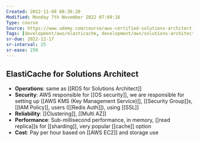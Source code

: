 ```yaml
---
Created: 2022-11-08 08:36:20
Modified: Monday 7th November 2022 07:09:16
Type: course
Source: https://www.udemy.com/course/aws-certified-solutions-architect-associate-saa-c01/?xref=E0Aed11STH4LPUQvCz0GJFABTmM=
Tags: [development/aws/elasticache, development/aws/solutions-architect, development/database, review]
sr-due: 2022-12-17
sr-interval: 25
sr-ease: 250
---
```


## ElastiCache for Solutions Architect

- **Operations**: same as [[RDS for Solutions Architect]]
- **Security**: AWS responsible for [[OS security]], we are responsible for setting up [[AWS KMS (Key Management Service)]], [[Security Group]]s, [[IAM Policy]], users ([[Redis Auth]]), using [[SSL]]
- **Reliability**: [[Clustering]], [[Multi AZ]]
- **Performance**: Sub-millisecond performance, in memory, [[read replica]]s for [[sharding]], very popular [[cache]] option
- **Cost**: Pay per hour based on [[AWS EC2]] and storage use